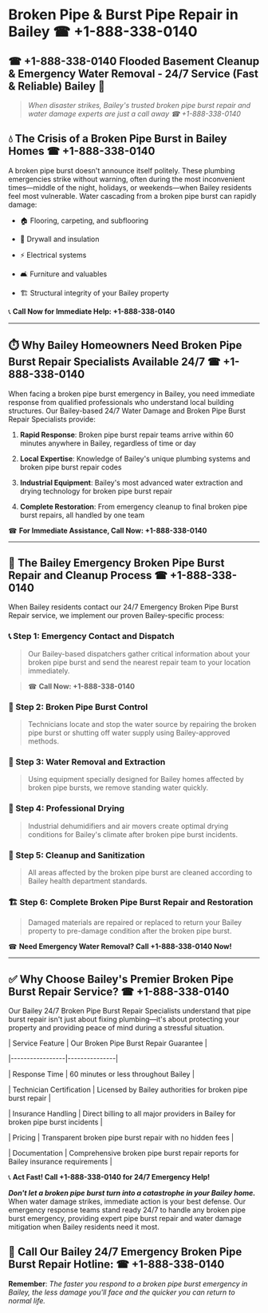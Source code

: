 # Broken Pipe & Burst Pipe Repair in Bailey ☎ +1-888-338-0140  
## ☎ +1-888-338-0140 Flooded Basement Cleanup & Emergency Water Removal - 24/7 Service (Fast & Reliable) Bailey 🚨  

> *When disaster strikes, Bailey's trusted broken pipe burst repair and water damage experts are just a call away ☎ +1-888-338-0140*  

## 💧 The Crisis of a Broken Pipe Burst in Bailey Homes ☎ +1-888-338-0140  

A broken pipe burst doesn't announce itself politely. These plumbing emergencies strike without warning, often during the most inconvenient times—middle of the night, holidays, or weekends—when Bailey residents feel most vulnerable. Water cascading from a broken pipe burst can rapidly damage:  

* 🏠 Flooring, carpeting, and subflooring  
* 🧱 Drywall and insulation  
* ⚡ Electrical systems  
* 🛋️ Furniture and valuables  
* 🏗️ Structural integrity of your Bailey property  

📞 **Call Now for Immediate Help: +1-888-338-0140**  

---  

## ⏱️ Why Bailey Homeowners Need Broken Pipe Burst Repair Specialists Available 24/7 ☎ +1-888-338-0140  

When facing a broken pipe burst emergency in Bailey, you need immediate response from qualified professionals who understand local building structures. Our Bailey-based 24/7 Water Damage and Broken Pipe Burst Repair Specialists provide:  

1. **Rapid Response**: Broken pipe burst repair teams arrive within 60 minutes anywhere in Bailey, regardless of time or day  
2. **Local Expertise**: Knowledge of Bailey's unique plumbing systems and broken pipe burst repair codes  
3. **Industrial Equipment**: Bailey's most advanced water extraction and drying technology for broken pipe burst repair  
4. **Complete Restoration**: From emergency cleanup to final broken pipe burst repairs, all handled by one team  

☎ **For Immediate Assistance, Call Now: +1-888-338-0140**  

---  

## 🔧 The Bailey Emergency Broken Pipe Burst Repair and Cleanup Process ☎ +1-888-338-0140  

When Bailey residents contact our 24/7 Emergency Broken Pipe Burst Repair service, we implement our proven Bailey-specific process:  

### 📞 Step 1: Emergency Contact and Dispatch  
> Our Bailey-based dispatchers gather critical information about your broken pipe burst and send the nearest repair team to your location immediately.  
> ☎ **Call Now: +1-888-338-0140**  

### 🚿 Step 2: Broken Pipe Burst Control  
> Technicians locate and stop the water source by repairing the broken pipe burst or shutting off water supply using Bailey-approved methods.  

### 🌊 Step 3: Water Removal and Extraction  
> Using equipment specially designed for Bailey homes affected by broken pipe bursts, we remove standing water quickly.  

### 💨 Step 4: Professional Drying  
> Industrial dehumidifiers and air movers create optimal drying conditions for Bailey's climate after broken pipe burst incidents.  

### 🧼 Step 5: Cleanup and Sanitization  
> All areas affected by the broken pipe burst are cleaned according to Bailey health department standards.  

### 🏗️ Step 6: Complete Broken Pipe Burst Repair and Restoration  
> Damaged materials are repaired or replaced to return your Bailey property to pre-damage condition after the broken pipe burst.  

☎ **Need Emergency Water Removal? Call +1-888-338-0140 Now!**  

---  

## ✅ Why Choose Bailey's Premier Broken Pipe Burst Repair Service? ☎ +1-888-338-0140  

Our Bailey 24/7 Broken Pipe Burst Repair Specialists understand that pipe burst repair isn't just about fixing plumbing—it's about protecting your property and providing peace of mind during a stressful situation.  

| Service Feature | Our Broken Pipe Burst Repair Guarantee |  
|-----------------|---------------|  
| Response Time | 60 minutes or less throughout Bailey |  
| Technician Certification | Licensed by Bailey authorities for broken pipe burst repair |  
| Insurance Handling | Direct billing to all major providers in Bailey for broken pipe burst incidents |  
| Pricing | Transparent broken pipe burst repair with no hidden fees |  
| Documentation | Comprehensive broken pipe burst repair reports for Bailey insurance requirements |  

📞 **Act Fast! Call +1-888-338-0140 for 24/7 Emergency Help!**  

***Don't let a broken pipe burst turn into a catastrophe in your Bailey home.*** When water damage strikes, immediate action is your best defense. Our emergency response teams stand ready 24/7 to handle any broken pipe burst emergency, providing expert pipe burst repair and water damage mitigation when Bailey residents need it most.  

## 📱 Call Our Bailey 24/7 Emergency Broken Pipe Burst Repair Hotline: ☎ +1-888-338-0140  

**Remember**: *The faster you respond to a broken pipe burst emergency in Bailey, the less damage you'll face and the quicker you can return to normal life.*